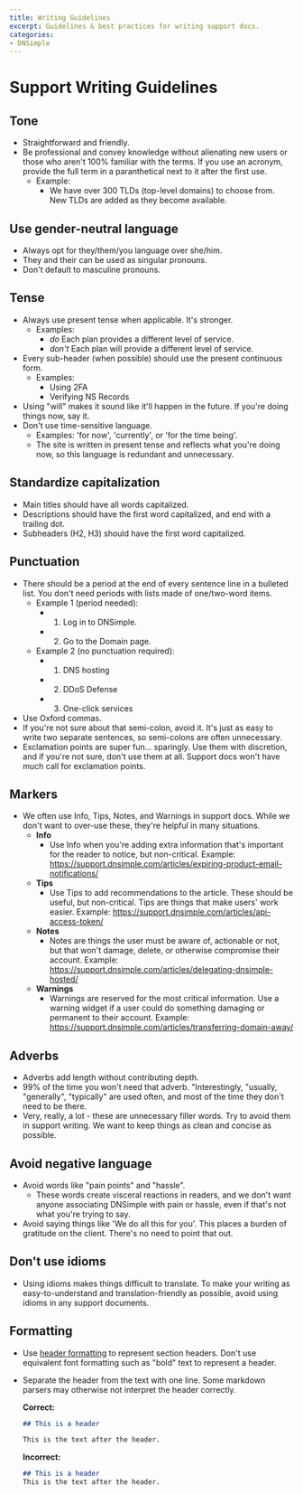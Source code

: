 ```yaml
---
title: Writing Guidelines
excerpt: Guidelines & best practices for writing support docs.
categories:
- DNSimple
---
```


# Support Writing Guidelines

## Tone

* Straightforward and friendly. 
* Be professional and convey knowledge without alienating new users or those who aren't 100% familiar with the terms. If you use an acronym, provide the full term in a paranthetical next to it after the first use. 
  * Example: 
    * We have over 300 TLDs (top-level domains) to choose from. New TLDs are added as they become available.  

## Use gender-neutral language

* Always opt for they/them/you language over she/him.
* They and their can be used as singular pronouns.  
* Don't default to masculine pronouns. 

## Tense

* Always use present tense when applicable. It's stronger.
  * Examples: 
    * *do* Each plan provides a different level of service.
    * *don't* Each plan will provide a different level of service. 
* Every sub-header (when possible) should use the present continuous form. 
   * Examples: 
      * Using 2FA 
      * Verifying NS Records 
* Using "will" makes it sound like it'll happen in the future. If you're doing things now, say it.
* Don't use time-sensitive language.
    * Examples: 'for now', 'currently', or 'for the time being'. 
    * The site is written in present tense and reflects what you're doing now, so this language is redundant and unnecessary. 

## Standardize capitalization

* Main titles should have all words capitalized.
* Descriptions should have the first word capitalized, and end with a trailing dot.
* Subheaders (H2, H3) should have the first word capitalized. 

## Punctuation

* There should be a period at the end of every sentence line in a bulleted list. You don't need periods with lists made of one/two-word items. 
   * Example 1 (period needed): 
       * 1. Log in to DNSimple. 
       * 2. Go to the Domain page. 
   * Example 2 (no punctuation required): 
       * 1. DNS hosting
       * 2. DDoS Defense 
       * 3. One-click services
* Use Oxford commas. 
* If you're not sure about that semi-colon, avoid it. It's just as easy to write two separate sentences, so semi-colons are often unnecessary. 
* Exclamation points are super fun... sparingly. Use them with discretion, and if you're not sure, don't use them at all. Support docs won't have much call for exclamation points. 

## Markers

* We often use Info, Tips, Notes, and Warnings in support docs. While we don't want to over-use these, they're helpful in many situations. 
  * **Info**
    * Use Info when you're adding extra information that's important for the reader to notice, but non-critical. Example: https://support.dnsimple.com/articles/expiring-product-email-notifications/
  * **Tips**
    * Use Tips to add recommendations to the article. These should be useful, but non-critical. Tips are things that make users' work easier. Example: https://support.dnsimple.com/articles/api-access-token/
  * **Notes** 
    * Notes are things the user must be aware of, actionable or not, but that won't damage, delete, or otherwise compromise their account. Example: https://support.dnsimple.com/articles/delegating-dnsimple-hosted/
  * **Warnings** 
    * Warnings are reserved for the most critical information. Use a warning widget if a user could do something damaging or permanent to their account. Example: https://support.dnsimple.com/articles/transferring-domain-away/

## Adverbs

* Adverbs add length without contributing depth. 
* 99% of the time you won't need that adverb. "Interestingly, "usually, "generally", "typically" are used often, and most of the time they don't need to be there. 
* Very, really, a lot - these are unnecessary filler words. Try to avoid them in support writing. We want to keep things as clean and concise as possible. 

## Avoid negative language

* Avoid words like "pain points" and "hassle".
    * These words create visceral reactions in readers, and we don't want anyone associating DNSimple with pain or hassle, even if that's not what you're trying to say. 
* Avoid saying things like 'We do all this for you'. This places a burden of gratitude on the client. There's no need to point that out. 

## Don't use idioms 

* Using idioms makes things difficult to translate. To make your writing as easy-to-understand and translation-friendly as possible, avoid using idioms in any support documents. 

## Formatting

* Use [header formatting](https://www.markdownguide.org/basic-syntax/) to represent section headers. Don't use equivalent font formatting such as "bold" text to represent a header.
* Separate the header from the text with one line. Some markdown parsers may otherwise not interpret the header correctly.

  **Correct:**

  ```markdown
  ## This is a header
  
  This is the text after the header.
  ```

  **Incorrect:**

  ```markdown
  ## This is a header
  This is the text after the header.
  ```
